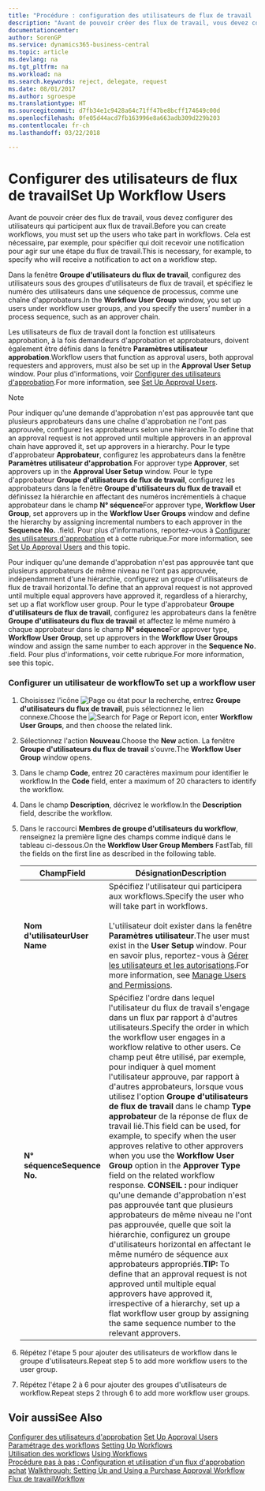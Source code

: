 ```yaml
---
title: "Procédure : configuration des utilisateurs de flux de travail | Microsoft Docs"
description: "Avant de pouvoir créer des flux de travail, vous devez configurer des utilisateurs qui participent aux flux de travail. Cela est nécessaire, par exemple, pour spécifier qui doit recevoir une notification pour agir sur une étape du flux de travail."
documentationcenter: 
author: SorenGP
ms.service: dynamics365-business-central
ms.topic: article
ms.devlang: na
ms.tgt_pltfrm: na
ms.workload: na
ms.search.keywords: reject, delegate, request
ms.date: 08/01/2017
ms.author: sgroespe
ms.translationtype: HT
ms.sourcegitcommit: d7fb34e1c9428a64c71ff47be8bcff174649c00d
ms.openlocfilehash: 0fe05d44acd7fb163996e8a663adb309d229b203
ms.contentlocale: fr-ch
ms.lasthandoff: 03/22/2018

---
```

# <a name="set-up-workflow-users"></a><span data-ttu-id="c2f5c-104">Configurer des utilisateurs de flux de travail</span><span class="sxs-lookup"><span data-stu-id="c2f5c-104">Set Up Workflow Users</span></span>
<span data-ttu-id="c2f5c-105">Avant de pouvoir créer des flux de travail, vous devez configurer des utilisateurs qui participent aux flux de travail.</span><span class="sxs-lookup"><span data-stu-id="c2f5c-105">Before you can create workflows, you must set up the users who take part in workflows.</span></span> <span data-ttu-id="c2f5c-106">Cela est nécessaire, par exemple, pour spécifier qui doit recevoir une notification pour agir sur une étape du flux de travail.</span><span class="sxs-lookup"><span data-stu-id="c2f5c-106">This is necessary, for example, to specify who will receive a notification to act on a workflow step.</span></span>  

<span data-ttu-id="c2f5c-107">Dans la fenêtre **Groupe d'utilisateurs du flux de travail**, configurez des utilisateurs sous des groupes d'utilisateurs de flux de travail, et spécifiez le numéro des utilisateurs dans une séquence de processus, comme une chaîne d'approbateurs.</span><span class="sxs-lookup"><span data-stu-id="c2f5c-107">In the **Workflow User Group** window, you set up users under workflow user groups, and you specify the users’ number in a process sequence, such as an approver chain.</span></span>  

<span data-ttu-id="c2f5c-108">Les utilisateurs de flux de travail dont la fonction est utilisateurs approbation, à la fois demandeurs d'approbation et approbateurs, doivent également être définis dans la fenêtre **Paramètres utilisateur approbation**.</span><span class="sxs-lookup"><span data-stu-id="c2f5c-108">Workflow users that function as approval users, both approval requesters and approvers, must also be set up in the **Approval User Setup** window.</span></span> <span data-ttu-id="c2f5c-109">Pour plus d'informations, voir [Configurer des utilisateurs d'approbation](across-how-to-set-up-approval-users.md).</span><span class="sxs-lookup"><span data-stu-id="c2f5c-109">For more information, see [Set Up Approval Users](across-how-to-set-up-approval-users.md).</span></span>  

> [!NOTE]  
>  <span data-ttu-id="c2f5c-110">Pour indiquer qu'une demande d'approbation n'est pas approuvée tant que plusieurs approbateurs dans une chaîne d'approbation ne l'ont pas approuvée, configurez les approbateurs selon une hiérarchie.</span><span class="sxs-lookup"><span data-stu-id="c2f5c-110">To define that an approval request is not approved until multiple approvers in an approval chain have approved it, set up approvers in a hierarchy.</span></span> <span data-ttu-id="c2f5c-111">Pour le type d'approbateur **Approbateur**, configurez les approbateurs dans la fenêtre **Paramètres utilisateur d'approbation**.</span><span class="sxs-lookup"><span data-stu-id="c2f5c-111">For approver type **Approver**, set approvers up in the **Approval User Setup** window.</span></span> <span data-ttu-id="c2f5c-112">Pour le type d'approbateur **Groupe d'utilisateurs de flux de travail**, configurez les approbateurs dans la fenêtre **Groupe d'utilisateurs du flux de travail** et définissez la hiérarchie en affectant des numéros incrémentiels à chaque approbateur dans le champ **N° séquence**</span><span class="sxs-lookup"><span data-stu-id="c2f5c-112">For approver type, **Workflow User Group**, set approvers up in the **Workflow User Groups** window and define the hierarchy by assigning incremental numbers to each approver in the **Sequence No.**</span></span> <span data-ttu-id="c2f5c-113">.</span><span class="sxs-lookup"><span data-stu-id="c2f5c-113">field.</span></span> <span data-ttu-id="c2f5c-114">Pour plus d'informations, reportez-vous à [Configurer des utilisateurs d'approbation](across-how-to-set-up-approval-users.md) et à cette rubrique.</span><span class="sxs-lookup"><span data-stu-id="c2f5c-114">For more information, see [Set Up Approval Users](across-how-to-set-up-approval-users.md) and this topic.</span></span>  
>   
>  <span data-ttu-id="c2f5c-115">Pour indiquer qu'une demande d'approbation n'est pas approuvée tant que plusieurs approbateurs de même niveau ne l'ont pas approuvée, indépendamment d'une hiérarchie, configurez un groupe d'utilisateurs de flux de travail horizontal.</span><span class="sxs-lookup"><span data-stu-id="c2f5c-115">To define that an approval request is not approved until multiple equal approvers have approved it, regardless of a hierarchy, set up a flat workflow user group.</span></span> <span data-ttu-id="c2f5c-116">Pour le type d'approbateur **Groupe d'utilisateurs de flux de travail**, configurez les approbateurs dans la fenêtre **Groupe d'utilisateurs du flux de travail** et affectez le même numéro à chaque approbateur dans le champ **N° séquence**</span><span class="sxs-lookup"><span data-stu-id="c2f5c-116">For approver type, **Workflow User Group**, set up approvers in the **Workflow User Groups** window and assign the same number to each approver in the **Sequence No.**</span></span> <span data-ttu-id="c2f5c-117">.</span><span class="sxs-lookup"><span data-stu-id="c2f5c-117">field.</span></span> <span data-ttu-id="c2f5c-118">Pour plus d'informations, voir cette rubrique.</span><span class="sxs-lookup"><span data-stu-id="c2f5c-118">For more information, see this topic.</span></span>  

### <a name="to-set-up-a-workflow-user"></a><span data-ttu-id="c2f5c-119">Configurer un utilisateur de workflow</span><span class="sxs-lookup"><span data-stu-id="c2f5c-119">To set up a workflow user</span></span>  

1. <span data-ttu-id="c2f5c-120">Choisissez l'icône ![Page ou état pour la recherche](media/ui-search/search_small.png "icône Page ou état pour la recherche"), entrez **Groupe d'utilisateurs du flux de travail**, puis sélectionnez le lien connexe.</span><span class="sxs-lookup"><span data-stu-id="c2f5c-120">Choose the ![Search for Page or Report](media/ui-search/search_small.png "Search for Page or Report icon") icon, enter **Workflow User Groups**, and then choose the related link.</span></span>  
2. <span data-ttu-id="c2f5c-121">Sélectionnez l'action **Nouveau**.</span><span class="sxs-lookup"><span data-stu-id="c2f5c-121">Choose the **New** action.</span></span> <span data-ttu-id="c2f5c-122">La fenêtre **Groupe d'utilisateurs du flux de travail** s'ouvre.</span><span class="sxs-lookup"><span data-stu-id="c2f5c-122">The **Workflow User Group** window opens.</span></span>  
3. <span data-ttu-id="c2f5c-123">Dans le champ **Code**, entrez 20 caractères maximum pour identifier le workflow.</span><span class="sxs-lookup"><span data-stu-id="c2f5c-123">In the **Code** field, enter a maximum of 20 characters to identify the workflow.</span></span>  
4. <span data-ttu-id="c2f5c-124">Dans le champ **Description**, décrivez le workflow.</span><span class="sxs-lookup"><span data-stu-id="c2f5c-124">In the **Description** field, describe the workflow.</span></span>  
5. <span data-ttu-id="c2f5c-125">Dans le raccourci **Membres de groupe d'utilisateurs du workflow**, renseignez la première ligne des champs comme indiqué dans le tableau ci-dessous.</span><span class="sxs-lookup"><span data-stu-id="c2f5c-125">On the **Workflow User Group Members** FastTab, fill the fields on the first line as described in the following table.</span></span>  

    |<span data-ttu-id="c2f5c-126">Champ</span><span class="sxs-lookup"><span data-stu-id="c2f5c-126">Field</span></span>|<span data-ttu-id="c2f5c-127">Désignation</span><span class="sxs-lookup"><span data-stu-id="c2f5c-127">Description</span></span>|  
    |---------------------------------|---------------------------------------|  
    |<span data-ttu-id="c2f5c-128">**Nom d'utilisateur**</span><span class="sxs-lookup"><span data-stu-id="c2f5c-128">**User Name**</span></span>|<span data-ttu-id="c2f5c-129">Spécifiez l'utilisateur qui participera aux workflows.</span><span class="sxs-lookup"><span data-stu-id="c2f5c-129">Specify the user who will take part in workflows.</span></span><br /><br /> <span data-ttu-id="c2f5c-130">L'utilisateur doit exister dans la fenêtre **Paramètres utilisateur**.</span><span class="sxs-lookup"><span data-stu-id="c2f5c-130">The user must exist in the **User Setup** window.</span></span> <span data-ttu-id="c2f5c-131">Pour en savoir plus, reportez-vous à [Gérer les utilisateurs et les autorisations](ui-how-users-permissions.md).</span><span class="sxs-lookup"><span data-stu-id="c2f5c-131">For more information, see [Manage Users and Permissions](ui-how-users-permissions.md).</span></span>|  
    |<span data-ttu-id="c2f5c-132">**N° séquence**</span><span class="sxs-lookup"><span data-stu-id="c2f5c-132">**Sequence No.**</span></span>|<span data-ttu-id="c2f5c-133">Spécifiez l'ordre dans lequel l'utilisateur du flux de travail s'engage dans un flux par rapport à d'autres utilisateurs.</span><span class="sxs-lookup"><span data-stu-id="c2f5c-133">Specify the order in which the workflow user engages in a workflow relative to other users.</span></span> <span data-ttu-id="c2f5c-134">Ce champ peut être utilisé, par exemple, pour indiquer à quel moment l'utilisateur approuve, par rapport à d'autres approbateurs, lorsque vous utilisez l'option **Groupe d'utilisateurs de flux de travail** dans le champ **Type approbateur** de la réponse de flux de travail lié.</span><span class="sxs-lookup"><span data-stu-id="c2f5c-134">This field can be used, for example, to specify when the user approves relative to other approvers when you use the **Workflow User Group** option in the **Approver Type** field on the related workflow response.</span></span> <span data-ttu-id="c2f5c-135">**CONSEIL :**  pour indiquer qu'une demande d'approbation n'est pas approuvée tant que plusieurs approbateurs de même niveau ne l'ont pas approuvée, quelle que soit la hiérarchie, configurez un groupe d'utilisateurs horizontal en affectant le même numéro de séquence aux approbateurs appropriés.</span><span class="sxs-lookup"><span data-stu-id="c2f5c-135">**TIP:**  To define that an approval request is not approved until multiple equal approvers have approved it, irrespective of a hierarchy, set up a flat workflow user group by assigning the same sequence number to the relevant approvers.</span></span>|  
6. <span data-ttu-id="c2f5c-136">Répétez l'étape 5 pour ajouter des utilisateurs de workflow dans le groupe d'utilisateurs.</span><span class="sxs-lookup"><span data-stu-id="c2f5c-136">Repeat step 5 to add more workflow users to the user group.</span></span>  
7. <span data-ttu-id="c2f5c-137">Répétez l'étape 2 à 6 pour ajouter des groupes d'utilisateurs de workflow.</span><span class="sxs-lookup"><span data-stu-id="c2f5c-137">Repeat steps 2 through 6 to add more workflow user groups.</span></span>  

## <a name="see-also"></a><span data-ttu-id="c2f5c-138">Voir aussi</span><span class="sxs-lookup"><span data-stu-id="c2f5c-138">See Also</span></span>  
<span data-ttu-id="c2f5c-139">[Configurer des utilisateurs d'approbation](across-how-to-set-up-approval-users.md) </span><span class="sxs-lookup"><span data-stu-id="c2f5c-139">[Set Up Approval Users](across-how-to-set-up-approval-users.md) </span></span>  
<span data-ttu-id="c2f5c-140">[Paramétrage des workflows](across-set-up-workflows.md) </span><span class="sxs-lookup"><span data-stu-id="c2f5c-140">[Setting Up Workflows](across-set-up-workflows.md) </span></span>  
<span data-ttu-id="c2f5c-141">[Utilisation des workflows](across-use-workflows.md) </span><span class="sxs-lookup"><span data-stu-id="c2f5c-141">[Using Workflows](across-use-workflows.md) </span></span>  
<span data-ttu-id="c2f5c-142">[Procédure pas à pas : Configuration et utilisation d'un flux d'approbation achat](walkthrough-setting-up-and-using-a-purchase-approval-workflow.md) </span><span class="sxs-lookup"><span data-stu-id="c2f5c-142">[Walkthrough: Setting Up and Using a Purchase Approval Workflow](walkthrough-setting-up-and-using-a-purchase-approval-workflow.md) </span></span>  
[<span data-ttu-id="c2f5c-143">Flux de travail</span><span class="sxs-lookup"><span data-stu-id="c2f5c-143">Workflow</span></span>](across-workflow.md)   

